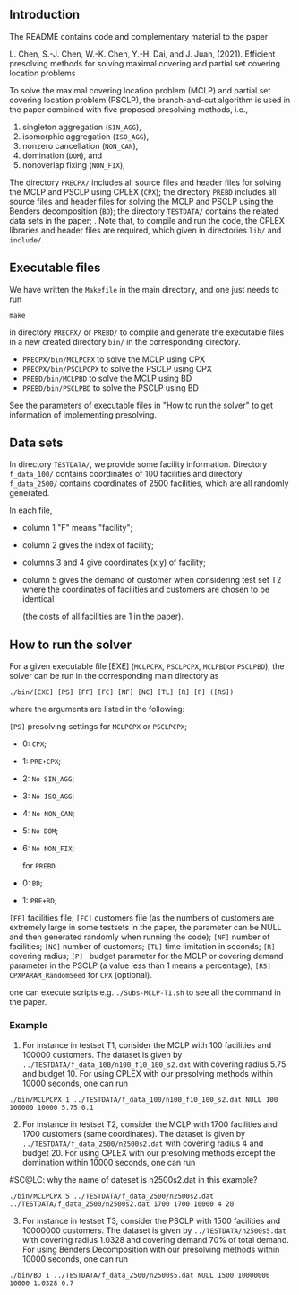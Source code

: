 ## Introduction
The README contains code and complementary material to the paper

L. Chen, S.-J. Chen, W.-K. Chen, Y.-H. Dai, and J. Juan, (2021). 
Efficient presolving methods for solving maximal covering and partial set covering location problems

To solve the maximal covering location problem (MCLP) and partial set covering location problem (PSCLP), the branch-and-cut 
algorithm is used in the paper combined with five proposed presolving methods, i.e., 

1. singleton aggregation (`SIN_AGG`), 
2. isomorphic aggregation (`ISO_AGG`),
3. nonzero cancellation (`NON_CAN`),
4. domination (`DOM`), and
5. nonoverlap fixing (`NON_FIX`), 


The directory `PRECPX/` includes all source files and header files for solving the MCLP and PSCLP using CPLEX (`CPX`);
the directory `PREBD` includes all source files and header files for solving the MCLP and PSCLP using the Benders decomposition (`BD`);
the directory `TESTDATA/` contains the related data sets in the paper; . 
Note that, to compile and run the code, the CPLEX libraries and header files are required, which given in directories  `lib/` and `include/`.

## Executable files
We have written the `Makefile` in the main directory, and one just needs to run 

```
make
```

 in directory `PRECPX/` or `PREBD/` to compile and generate the executable files in a new created directory `bin/` in the corresponding directory. 

- `PRECPX/bin/MCLPCPX`   to solve the MCLP using CPX
- `PRECPX/bin/PSCLPCPX`  to solve the PSCLP using CPX
- `PREBD/bin/MCLPBD`     to solve the MCLP using BD
- `PREBD/bin/PSCLPBD`    to solve the PSCLP using BD

See the parameters of executable files in "How to run the solver" to get information of implementing presolving.

## Data sets
In directory `TESTDATA/`, we provide some facility information.
Directory `f_data_100/` contains coordinates of 100 facilities and directory `f_data_2500/` contains coordinates of 2500 facilities, which are all randomly generated.

In each file, 

- column 1 "F" means "facility"; 

- column 2 gives the index of facility; 

- columns 3 and 4 give coordinates (x,y) of facility;

- column 5 gives the demand of customer when considering test set T2 where the coordinates of facilities and customers are chosen to be identical

   (the costs of all facilities are 1 in the paper).

## How to run the solver
For a given executable file [EXE] (`MCLPCPX`, `PSCLPCPX`, `MCLPBD`or `PSCLPBD`), the solver can be run in the corresponding main directory as

  ```
  ./bin/[EXE] [PS] [FF] [FC] [NF] [NC] [TL] [R] [P] ([RS])
  ```

where the arguments are listed in the following:

`[PS]` presolving settings for `MCLPCPX` or `PSCLPCPX`; 
- 0: `CPX`; 
- 1: `PRE+CPX`;
- 2: `No SIN_AGG`;
- 3: `No ISO_AGG`;
- 4: `No NON_CAN`;
- 5: `No DOM`;
- 6: `No NON_FIX`;

  for `PREBD`
- 0: `BD`;
- 1: `PRE+BD`;

`[FF]` facilities file; 
`[FC]` customers file (as the numbers of customers are extremely large in some testsets in the paper, the parameter can be NULL and then generated randomly when running the code);
`[NF]` number of facilities;
`[NC]` number of customers;
`[TL]` time limitation in seconds;
`[R]`  covering radius;
`[P] ` budget parameter for the MCLP or covering demand parameter in the PSCLP
     (a value less than 1 means a percentage);
`[RS]` `CPXPARAM_RandomSeed` for `CPX` (optional).

one can execute scripts e.g. `./Subs-MCLP-T1.sh` to see all the command in the paper.


### Example

1. For instance in testset T1, consider the MCLP with 100 facilities and 100000 customers. The dataset is given by `../TESTDATA/f_data_100/n100_f10_100_s2.dat` with covering radius 5.75 and budget 10. For using CPLEX with our presolving methods within 10000 seconds, one can run 

 ```
 ./bin/MCLPCPX 1 ../TESTDATA/f_data_100/n100_f10_100_s2.dat NULL 100 100000 10000 5.75 0.1
 ```

2. For instance in testset T2, consider the MCLP with 1700 facilities and 1700 customers (same coordinates). The dataset is given by `../TESTDATA/f_data_2500/n2500s2.dat` with covering radius 4 and budget 20. For using CPLEX with our presolving methods except the domination within 10000 seconds, one can run 

#SC@LC: why the name of dateset is n2500s2.dat in this example?

 ```
./bin/MCLPCPX 5 ../TESTDATA/f_data_2500/n2500s2.dat ../TESTDATA/f_data_2500/n2500s2.dat 1700 1700 10000 4 20
 ```

3. For instance in testset T3, consider the PSCLP with 1500 facilities and 10000000 customers. The dataset is given by `../TESTDATA/n2500s5.dat` with covering radius 1.0328 and covering demand 70% of total demand. For using Benders Decomposition with our presolving methods within 10000 seconds, one can run 

  ```
  ./bin/BD 1 ../TESTDATA/f_data_2500/n2500s5.dat NULL 1500 10000000 10000 1.0328 0.7
  ```

